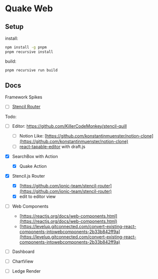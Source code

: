 # Quake Web


## Setup

install:

```bash
npm install -g pnpm
pnpm recursive install
```

build: 

```bash
pnpm recursive run build
```

## Docs

Framework Spikes

- [ ] [Stencil Router](https://github.com/ionic-team/stencil-router)

Todo:

- [ ] Editor: https://github.com/KillerCodeMonkey/stencil-quill
  - [ ] Notion Like: [https://github.com/konstantinmuenster/notion-clone](https://github.com/konstantinmuenster/notion-clone)
  - [ ] [react-tapable-editor](https://github.com/ryuever/react-tapable-editor) with draft.js
- [x] SearchBox with Action
  - [x] Quake Action
- [x] Stencil.js Router
  - [x] [https://github.com/ionic-team/stencil-router](https://github.com/ionic-team/stencil-router)
  - [x] edit to editor view
- [ ] Web Components
  - [https://reactjs.org/docs/web-components.html](https://reactjs.org/docs/web-components.html)
  - [https://levelup.gitconnected.com/convert-existing-react-components-intowebcomponents-2b33b842ff9a](https://levelup.gitconnected.com/convert-existing-react-components-intowebcomponents-2b33b842ff9a) 
- [ ] Dashboard
- [ ] ChartView
- [ ] Ledge Render

